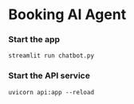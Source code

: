 # Booking AI Agent

### Start the app

```
streamlit run chatbot.py
```

### Start the API service

```
uvicorn api:app --reload
```
